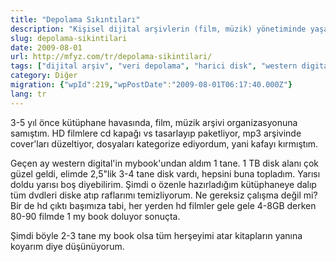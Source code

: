 ```yaml
---
title: "Depolama Sıkıntıları"
description: "Kişisel dijital arşivlerin (film, müzik) yönetiminde yaşanan depolama zorlukları ve Western Digital My Book gibi harici disk çözümlerine geçiş deneyimi."
slug: depolama-sikintilari
date: 2009-08-01
url: http://mfyz.com/tr/depolama-sikintilari/
tags: ["dijital arşiv", "veri depolama", "harici disk", "western digital", "teknoloji"]
category: Diğer
migration: {"wpId":219,"wpPostDate":"2009-08-01T06:17:40.000Z"}
lang: tr
---
```


3-5 yıl önce kütüphane havasında, film, müzik arşivi organizasyonuna samıştım. HD filmlere cd kapağı vs tasarlayıp paketliyor, mp3 arşivinde cover'ları düzeltiyor, dosyaları kategorize ediyordum, yani kafayı kırmıştım.

Geçen ay western digital'in mybook'undan aldım 1 tane. 1 TB disk alanı çok güzel geldi, elimde 2,5"lik 3-4 tane disk vardı, hepsini buna topladım. Yarısı doldu yarısı boş diyebilirim. Şimdi o özenle hazırladığım kütüphaneye dalıp tüm dvdleri diske atıp raflarımı temizliyorum. Ne gereksiz çalışma değil mi? Bir de hd çıktı başımıza tabi, her yerden hd filmler gele gele 4-8GB derken 80-90 filmde 1 my book doluyor sonuçta.

Şimdi böyle 2-3 tane my book olsa tüm herşeyimi atar kitapların yanına koyarım diye düşünüyorum.